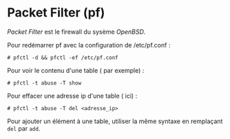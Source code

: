 Packet Filter (pf)
==================

*Packet Filter* est le firewall du sysème *OpenBSD*.

Pour redémarrer pf avec la configuration de /etc/pf.conf :
```
# pfctl -d && pfctl -ef /etc/pf.conf
```

Pour voir le contenu d'une table (<abuse> par exemple) :
```
# pfctl -t abuse -T show
```

Pour effacer une adresse ip d'une table (<abuse> ici) :
```
# pfctl -t abuse -T del <adresse_ip>
```

Pour ajouter un élément à une table, utiliser la même syntaxe en remplaçant `del` par `add`.
